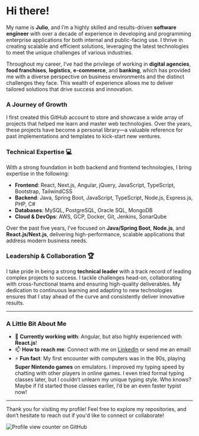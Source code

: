 # Hi there!

My name is **Julio**, and I’m a highly skilled and results-driven **software engineer** with over a decade of experience in developing and programming enterprise applications for both internal and public-facing use. I thrive in creating scalable and efficient solutions, leveraging the latest technologies to meet the unique challenges of various industries.

Throughout my career, I’ve had the privilege of working in **digital agencies**, **food franchises**, **logistics**, **e-commerce**, and **banking**, which has provided me with a diverse perspective on business environments and the distinct challenges they face. This wealth of experience allows me to deliver tailored solutions that drive success and innovation.

### A Journey of Growth

I first created this GitHub account to store and showcase a wide array of projects that helped me learn and master web technologies. Over the years, these projects have become a personal library—a valuable reference for past implementations and templates to kick-start new ventures.

### Technical Expertise 💻

With a strong foundation in both backend and frontend technologies, I bring expertise in the following:

- **Frontend**: React, Next.js, Angular, jQuery, JavaScript, TypeScript, Bootstrap, TailwindCSS
- **Backend**: Java, Spring Boot, JavaScript, TypeScript, Node.js, Express.js, PHP, C#
- **Databases**: MySQL, PostgreSQL, Oracle SQL, MongoDB
- **Cloud & DevOps**: AWS, GCP, Docker, Git, Jenkins, SonarQube

Over the past five years, I’ve focused on **Java/Spring Boot**, **Node.js**, and **React.js/Next.js**, delivering high-performance, scalable applications that address modern business needs.

### Leadership & Collaboration 🏆

I take pride in being a strong **technical leader** with a track record of leading complex projects to success. I tackle challenges head-on, collaborating with cross-functional teams and ensuring high-quality deliverables. My dedication to continuous learning and adapting to new technologies ensures that I stay ahead of the curve and consistently deliver innovative results.

---

### A Little Bit About Me

- 🔭 **Currently working with**: Angular, but also highly experienced with **React.js**!
- 📫 **How to reach me**: Connect with me on [LinkedIn](#) or send me an email!
- ⚡ **Fun fact**: My first encounter with computers was in the 90s, playing **Super Nintendo games** on emulators. I improved my typing speed by chatting with other players in online games. I even tried formal typing classes later, but I couldn’t unlearn my unique typing style. Who knows? Maybe if I’d started those classes earlier, I’d be an even faster typist now!

---

Thank you for visiting my profile! Feel free to explore my repositories, and don’t hesitate to reach out if you'd like to connect or collaborate! 

![Profile view counter on GitHub](https://komarev.com/ghpvc/?username=JulioAvalos)
